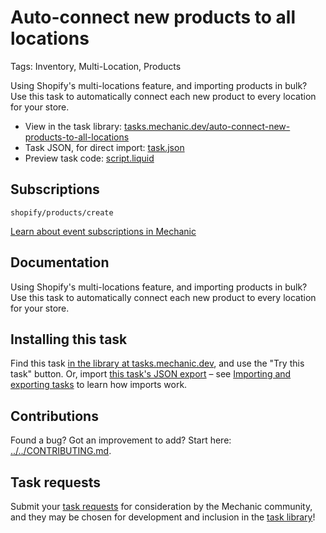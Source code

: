 # Auto-connect new products to all locations

Tags: Inventory, Multi-Location, Products

Using Shopify's multi-locations feature, and importing products in bulk? Use this task to automatically connect each new product to every location for your store.

* View in the task library: [tasks.mechanic.dev/auto-connect-new-products-to-all-locations](https://tasks.mechanic.dev/auto-connect-new-products-to-all-locations)
* Task JSON, for direct import: [task.json](../../tasks/auto-connect-new-products-to-all-locations.json)
* Preview task code: [script.liquid](./script.liquid)

## Subscriptions

```liquid
shopify/products/create
```

[Learn about event subscriptions in Mechanic](https://learn.mechanic.dev/core/tasks/subscriptions)

## Documentation

Using Shopify's multi-locations feature, and importing products in bulk? Use this task to automatically connect each new product to every location for your store.

## Installing this task

Find this task [in the library at tasks.mechanic.dev](https://tasks.mechanic.dev/auto-connect-new-products-to-all-locations), and use the "Try this task" button. Or, import [this task's JSON export](../../tasks/auto-connect-new-products-to-all-locations.json) – see [Importing and exporting tasks](https://learn.mechanic.dev/core/tasks/import-and-export) to learn how imports work.

## Contributions

Found a bug? Got an improvement to add? Start here: [../../CONTRIBUTING.md](../../CONTRIBUTING.md).

## Task requests

Submit your [task requests](https://mechanic.canny.io/task-requests) for consideration by the Mechanic community, and they may be chosen for development and inclusion in the [task library](https://tasks.mechanic.dev/)!
